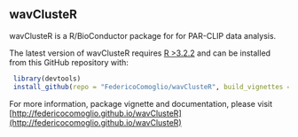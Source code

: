 wavClusteR
----

wavClusteR is a R/BioConductor package for for PAR-CLIP data analysis.

The latest version of wavClusteR requires [R >3.2.2](https://cran.r-project.org) and can be installed from this GitHub repository with:

```R
 library(devtools)
 install_github(repo = "FedericoComoglio/wavClusteR", build_vignettes = TRUE)
```

For more information, package vignette and documentation, please visit [http://federicocomoglio.github.io/wavClusteR](http://federicocomoglio.github.io/wavClusteR)
